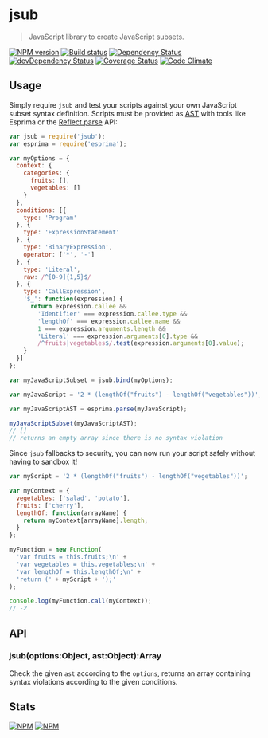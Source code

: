 # jsub
> JavaScript library to create JavaScript subsets.

[![NPM version](https://badge.fury.io/js/jsub.svg)](https://npmjs.org/package/jsub) [![Build status](https://secure.travis-ci.org/SimpliField/jsub.svg)](https://travis-ci.org/SimpliField/jsub) [![Dependency Status](https://david-dm.org/SimpliField/jsub.svg)](https://david-dm.org/SimpliField/jsub) [![devDependency Status](https://david-dm.org/SimpliField/jsub/dev-status.svg)](https://david-dm.org/SimpliField/jsub#info=devDependencies) [![Coverage Status](https://coveralls.io/repos/SimpliField/jsub/badge.svg?branch=master)](https://coveralls.io/r/SimpliField/jsub?branch=master) [![Code Climate](https://codeclimate.com/github/SimpliField/jsub.svg)](https://codeclimate.com/github/SimpliField/jsub)

## Usage

Simply require `jsub` and test your scripts against your own JavaScript subset
 syntax definition. Scripts must be provided as
 [AST](https://en.wikipedia.org/wiki/Abstract_syntax_tree) with tools like
 Esprima or the [Reflect.parse](https://github.com/estree/estree) API:

```js
var jsub = require('jsub');
var esprima = require('esprima');

var myOptions = {
  context: {
    categories: {
      fruits: [],
      vegetables: []
    }
  },
  conditions: [{
    type: 'Program'
  }, {
    type: 'ExpressionStatement'
  }, {
    type: 'BinaryExpression',
    operator: ['*', '-']
  }, {
    type: 'Literal',
    raw: /^[0-9]{1,5}$/
  }, {
    type: 'CallExpression',
    '$_': function(expression) {
      return expression.callee &&
        'Identifier' === expression.callee.type &&
        'lengthOf' === expression.callee.name &&
        1 === expression.arguments.length &&
        'Literal' === expression.arguments[0].type &&
        /^fruits|vegetables$/.test(expression.arguments[0].value);
    }
  }]
};

var myJavaScriptSubset = jsub.bind(myOptions);

var myJavaScript = '2 * (lengthOf("fruits") - lengthOf("vegetables"))';

var myJavaScriptAST = esprima.parse(myJavaScript);

myJavaScriptSubset(myJavaScriptAST);
// []
// returns an empty array since there is no syntax violation

```

Since `jsub` fallbacks to security, you can now run your script safely without
 having to sandbox it!

```js
var myScript = '2 * (lengthOf("fruits") - lengthOf("vegetables"))';

var myContext = {
  vegetables: ['salad', 'potato'],
  fruits: ['cherry'],
  lengthOf: function(arrayName) {
    return myContext[arrayName].length;
  }
};

myFunction = new Function(
  'var fruits = this.fruits;\n' +
  'var vegetables = this.vegetables;\n' +
  'var lengthOf = this.lengthOf;\n' +
  'return (' + myScript + ');'
);

console.log(myFunction.call(myContext));
// -2
```

## API

### jsub(options:Object, ast:Object):Array

Check the given `ast` according to the `options`, returns an array
 containing syntax violations according to the given conditions.

## Stats
[![NPM](https://nodei.co/npm/jsub.png?downloads=true&stars=true)](https://nodei.co/npm/jsub/)
[![NPM](https://nodei.co/npm-dl/jsub.png)](https://nodei.co/npm/jsub/)
